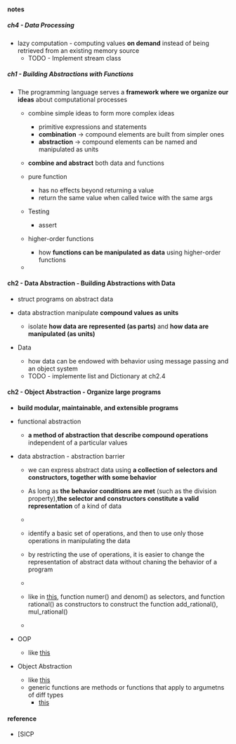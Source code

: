 
#### notes  

##### ch4 - Data Processing  
* lazy computation - computing values **on demand** instead of being retrieved from an existing memory source  
  -  TODO - Implement stream class 


##### ch1 - Building Abstractions with Functions  

* The programming language serves a **framework where we organize our ideas** about computational processes   
  - combine simple ideas to form more complex ideas  
    + primitive expressions and statements  
    + **combination** -> compound elements are built from simpler ones  
    + **abstraction** -> compound elements can be named and manipulated as units  
  - **combine and abstract** both data and functions  
  - pure function 
    + has no effects beyond returning a value  
    + return the same value when called twice with the same args  
  - Testing  
    + assert 

  - higher-order functions 
    + how **functions can be manipulated as data** using higher-order functions  
  - 

#### ch2 - Data Abstraction - Building Abstractions with Data  
  - struct programs on abstract data  
  - data abstraction manipulate **compound values as units**  
    + isolate **how data are represented (as parts)** and **how data are manipulated (as units)**  

  - Data  
    + how data can be endowed with behavior using message passing and an object system  
    + TODO - implemente list and Dictionary at ch2.4 

#### ch2 - Object Abstraction - Organize large programs  
  - **build modular, maintainable, and extensible programs**       
  - functional abstraction  
    + **a method of abstraction that describe compound operations** independent of a particular values  

  - data abstraction  - abstraction barrier  
    +  we can express abstract data using **a collection of selectors and constructors, together with some behavior**  


    + As long as **the behavior conditions are met** (such as the division property),**the selector and constructors constitute a valid representation** of a kind of data  
    + 

    + identify a basic set of operations, and then to use only those operations in manipulating the data
    + by restricting the use of operations, it is easier to change the representation of abstract data without chaning the behavior of a program  
    + 
    +  like in [this](https://github.com/muyun/dev.programming/blob/master/python/exercise_py/data_abstraction.py),  function numer() and denom() as selectors, and function rational() as constructors to construct the function add_rational(), mul_rational()  
    + 
  - OOP    
    + like [this](https://github.com/muyun/dev.programming/blob/master/python/exercise_py/oop.py)
  
  - Object Abstraction  
    + like [this](https://github.com/muyun/dev.programming/blob/master/python/exercise_py/generic_function.py)   
    + generic functions are methods or functions that apply to argumetns of diff  types  
      - [this](https://github.com/muyun/dev.programming/blob/master/python/exercise_py/generic_function_1.py)  



#### reference
* [SICP